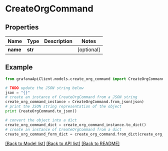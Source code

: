 # CreateOrgCommand


## Properties
Name | Type | Description | Notes
------------ | ------------- | ------------- | -------------
**name** | **str** |  | [optional] 

## Example

```python
from grafanaApiClient.models.create_org_command import CreateOrgCommand

# TODO update the JSON string below
json = "{}"
# create an instance of CreateOrgCommand from a JSON string
create_org_command_instance = CreateOrgCommand.from_json(json)
# print the JSON string representation of the object
print CreateOrgCommand.to_json()

# convert the object into a dict
create_org_command_dict = create_org_command_instance.to_dict()
# create an instance of CreateOrgCommand from a dict
create_org_command_form_dict = create_org_command.from_dict(create_org_command_dict)
```
[[Back to Model list]](../README.md#documentation-for-models) [[Back to API list]](../README.md#documentation-for-api-endpoints) [[Back to README]](../README.md)


